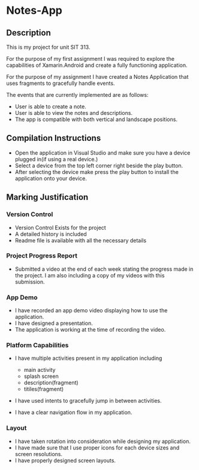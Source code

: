 # Notes-App

## Description

This is my project for unit SIT 313.

For the purpose of my first assignment I was required to explore the capabilities of Xamarin.Android and create a fully functioning application.

For the purpose of my assignment I have created a Notes Application that uses fragments to gracefully handle events.

The events that are currently implemented are as follows:

- User is able to create a note.
- User is able to view the notes and descriptions. 
- The app is compatible with both vertical and landscape positions.

## Compilation Instructions

- Open the application in Visual Studio and make sure you have a device plugged in(if using a real device.)
- Select a device from the top left corner right beside the play button.
- After selecting the device make press the play button to install the application onto your device. 


## Marking Justification

### Version Control

- Version Control Exists for the project 
- A detailed history is included
- Readme file is available with all the necessary details

### Project Progress Report

- Submitted a video at the end of each week stating the progress made in the project. I am also including a copy of my videos with this submission.

### App Demo

- I have recorded an app demo video displaying how to use the application.
- I have designed a presentation.
- The application is working at the time of recording the video. 

### Platform Capabilities

- I have multiple activities present in my application including

	- main activity
	- splash screen 
	- description(fragment)
	- titiles(fragment)

- I have used intents to gracefully jump in between activities.
- I have a clear navigation flow in my application.
 
### Layout 

- I have taken rotation into consideration while designing my application.
- I have made sure that I use proper icons for each device sizes and screen resolutions.
- I have properly designed screen layouts.

